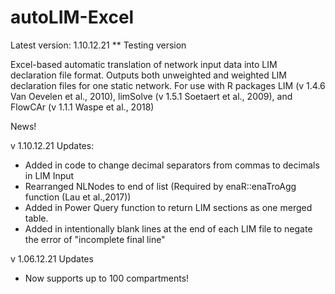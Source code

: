 # autoLIM-Excel
Latest version: 1.10.12.21 ** Testing version

Excel-based automatic translation of network input data into LIM declaration file format. 
Outputs both unweighted and weighted LIM declaration files for one static network.
For use with R packages LIM (v 1.4.6 Van Oevelen et al., 2010), limSolve (v 1.5.1 Soetaert et al., 2009), and FlowCAr (v 1.1.1 Waspe et al., 2018)

News!

v 1.10.12.21 Updates:
- Added in code to change decimal separators from commas to decimals in LIM Input
- Rearranged NLNodes to end of list (Required by enaR::enaTroAgg function (Lau et al.,2017))
- Added in Power Query function to return LIM sections as one merged table.
- Added in intentionally blank lines at the end of each LIM file to negate the error of "incomplete final line"

v 1.06.12.21 Updates
- Now supports up to 100 compartments!

